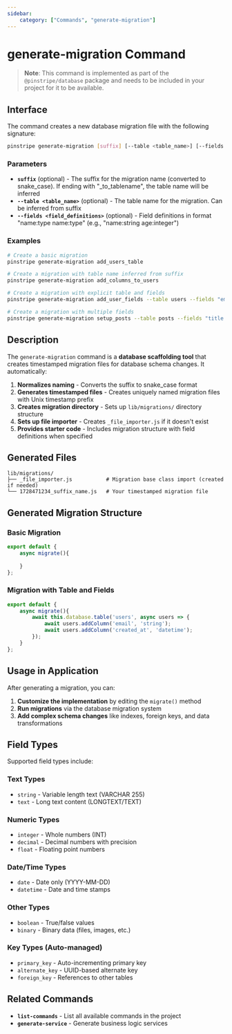 ```yaml
---
sidebar:
    category: ["Commands", "generate-migration"]
---
```

# generate-migration Command

> **Note**: This command is implemented as part of the `@pinstripe/database` package and needs to be included in your project for it to be available.

## Interface

The command creates a new database migration file with the following signature:

```bash
pinstripe generate-migration [suffix] [--table <table_name>] [--fields <field_definitions>]
```

### Parameters

- **`suffix`** (optional) - The suffix for the migration name (converted to snake_case). If ending with "_to_tablename", the table name will be inferred
- **`--table <table_name>`** (optional) - The table name for the migration. Can be inferred from suffix
- **`--fields <field_definitions>`** (optional) - Field definitions in format "name:type name:type" (e.g., "name:string age:integer")

### Examples

```bash
# Create a basic migration
pinstripe generate-migration add_users_table

# Create a migration with table name inferred from suffix
pinstripe generate-migration add_columns_to_users

# Create a migration with explicit table and fields
pinstripe generate-migration add_user_fields --table users --fields "email:string created_at:datetime"

# Create a migration with multiple fields
pinstripe generate-migration setup_posts --table posts --fields "title:string content:text published:boolean"
```

## Description

The `generate-migration` command is a **database scaffolding tool** that creates timestamped migration files for database schema changes. It automatically:

1. **Normalizes naming** - Converts the suffix to snake_case format
2. **Generates timestamped files** - Creates uniquely named migration files with Unix timestamp prefix
3. **Creates migration directory** - Sets up `lib/migrations/` directory structure
4. **Sets up file importer** - Creates `_file_importer.js` if it doesn't exist
5. **Provides starter code** - Includes migration structure with field definitions when specified

## Generated Files

```
lib/migrations/
├── _file_importer.js           # Migration base class import (created if needed)  
└── 1728471234_suffix_name.js   # Your timestamped migration file
```

## Generated Migration Structure

### Basic Migration
```javascript
export default {
    async migrate(){
        
    }
};
```

### Migration with Table and Fields
```javascript
export default {
    async migrate(){
        await this.database.table('users', async users => {
            await users.addColumn('email', 'string');
            await users.addColumn('created_at', 'datetime');
        });
    }
};
```

## Usage in Application

After generating a migration, you can:

1. **Customize the implementation** by editing the `migrate()` method
2. **Run migrations** via the database migration system
3. **Add complex schema changes** like indexes, foreign keys, and data transformations

## Field Types

Supported field types include:

### Text Types
- `string` - Variable length text (VARCHAR 255)
- `text` - Long text content (LONGTEXT/TEXT)

### Numeric Types  
- `integer` - Whole numbers (INT)
- `decimal` - Decimal numbers with precision
- `float` - Floating point numbers

### Date/Time Types
- `date` - Date only (YYYY-MM-DD)
- `datetime` - Date and time stamps

### Other Types
- `boolean` - True/false values
- `binary` - Binary data (files, images, etc.)

### Key Types (Auto-managed)
- `primary_key` - Auto-incrementing primary key
- `alternate_key` - UUID-based alternate key  
- `foreign_key` - References to other tables

## Related Commands

- **`list-commands`** - List all available commands in the project
- **`generate-service`** - Generate business logic services